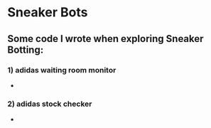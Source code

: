 # Sneaker Bots

## Some code I wrote when exploring Sneaker Botting:
### 1) adidas waiting room monitor
- 
### 2) adidas stock checker
- 
